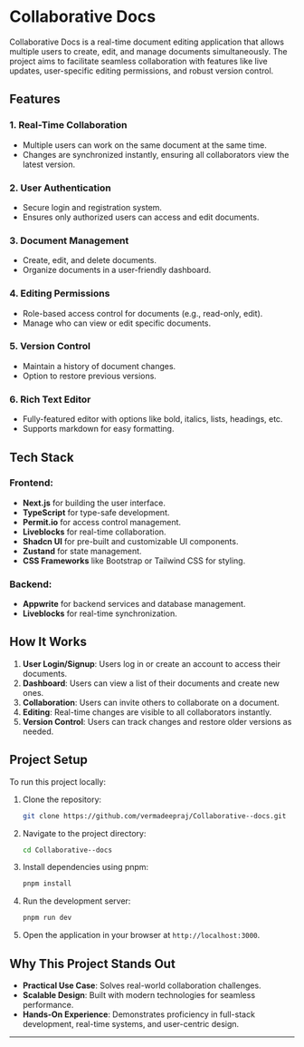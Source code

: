# Collaborative Docs

Collaborative Docs is a real-time document editing application that allows multiple users to create, edit, and manage documents simultaneously. The project aims to facilitate seamless collaboration with features like live updates, user-specific editing permissions, and robust version control.

## Features

### 1. **Real-Time Collaboration**
   - Multiple users can work on the same document at the same time.
   - Changes are synchronized instantly, ensuring all collaborators view the latest version.

### 2. **User Authentication**
   - Secure login and registration system.
   - Ensures only authorized users can access and edit documents.

### 3. **Document Management**
   - Create, edit, and delete documents.
   - Organize documents in a user-friendly dashboard.

### 4. **Editing Permissions**
   - Role-based access control for documents (e.g., read-only, edit).
   - Manage who can view or edit specific documents.

### 5. **Version Control**
   - Maintain a history of document changes.
   - Option to restore previous versions.

### 6. **Rich Text Editor**
   - Fully-featured editor with options like bold, italics, lists, headings, etc.
   - Supports markdown for easy formatting.

## Tech Stack

### Frontend:
- **Next.js** for building the user interface.
- **TypeScript** for type-safe development.
- **Permit.io** for access control management.
- **Liveblocks** for real-time collaboration.
- **Shadcn UI** for pre-built and customizable UI components.
- **Zustand** for state management.
- **CSS Frameworks** like Bootstrap or Tailwind CSS for styling.

### Backend:
- **Appwrite** for backend services and database management.
- **Liveblocks** for real-time synchronization.

## How It Works

1. **User Login/Signup**: Users log in or create an account to access their documents.
2. **Dashboard**: Users can view a list of their documents and create new ones.
3. **Collaboration**: Users can invite others to collaborate on a document.
4. **Editing**: Real-time changes are visible to all collaborators instantly.
5. **Version Control**: Users can track changes and restore older versions as needed.

## Project Setup

To run this project locally:

1. Clone the repository:
   ```bash
   git clone https://github.com/vermadeepraj/Collaborative--docs.git
   ```

2. Navigate to the project directory:
   ```bash
   cd Collaborative--docs
   ```

3. Install dependencies using pnpm:
   ```bash
   pnpm install
   ```

4. Run the development server:
   ```bash
   pnpm run dev
   ```

5. Open the application in your browser at `http://localhost:3000`.

## Why This Project Stands Out

- **Practical Use Case**: Solves real-world collaboration challenges.
- **Scalable Design**: Built with modern technologies for seamless performance.
- **Hands-On Experience**: Demonstrates proficiency in full-stack development, real-time systems, and user-centric design.


---
